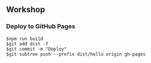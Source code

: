 ## Workshop

### Deploy to GitHub Pages
```
$npm run build
$git add dist -f 
$git commit -m "Deploy"
$git subtree push --prefix dist/hello origin gh-pages
```
